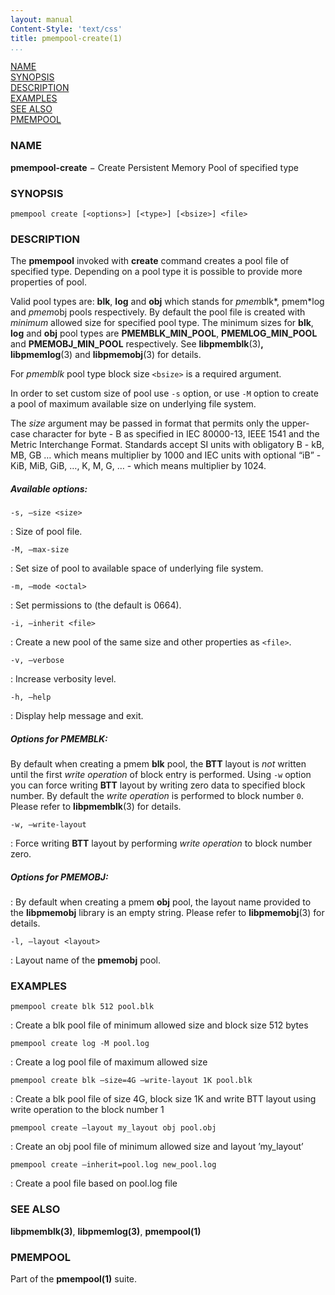 ```yaml
---
layout: manual
Content-Style: 'text/css'
title: pmempool-create(1)
...
```


[NAME](#name)<br />
[SYNOPSIS](#synopsis)<br />
[DESCRIPTION](#description)<br />
[EXAMPLES](#examples)<br />
[SEE ALSO](#see-also)<br />
[PMEMPOOL](#pmempool)<br />


### NAME ###

**pmempool-create** − Create Persistent Memory Pool of specified type

### SYNOPSIS ###

```
pmempool create [<options>] [<type>] [<bsize>] <file>
```

### DESCRIPTION ###

The **pmempool** invoked with **create** command creates a pool file of specified type. Depending on a pool type it is possible to provide more properties of pool.

Valid pool types are: **blk**, **log** and **obj** which stands for *pmem*blk*, pmem*log and *pmem*obj pools respectively. By default the pool file is created with *minimum* allowed size for specified pool type. The minimum sizes for **blk**, **log** and **obj** pool types are **PMEMBLK_MIN_POOL**, **PMEMLOG_MIN_POOL** and **PMEMOBJ_MIN_POOL** respectively. See **libpmemblk**(3)**, libpmemlog**(3) and **libpmemobj**(3) for details.

For *pmemblk* pool type block size `<bsize>` is a required argument.

In order to set custom size of pool use `-s` option, or use `-M` option to create a pool of maximum available size on underlying file system.

The *size* argument may be passed in format that permits only the upper-case character for byte - B as specified in IEC 80000-13, IEEE 1541 and the Metric Interchange Format. Standards accept SI units with obligatory B - kB, MB, GB … which means multiplier by 1000 and IEC units with optional “iB” - KiB, MiB, GiB, …, K, M, G, … - which means multiplier by 1024.

##### Available options: #####

`-s, –size <size>`

: Size of pool file.

`-M, –max-size`

: Set size of pool to available space of underlying file system.

`-m, –mode <octal>`

: Set permissions to <octal> (the default is 0664).

`-i, –inherit <file>`

: Create a new pool of the same size and other properties as `<file>`.

`-v, –verbose`

: Increase verbosity level.

`-h, –help`

: Display help message and exit.


##### Options for PMEMBLK: #####

By default when creating a pmem **blk** pool, the **BTT** layout is *not* written until the first *write operation* of block entry is performed. Using `-w` option you can force writing **BTT** layout by writing zero data to specified block number. By default the *write operation* is performed to block number `0`. Please refer to **libpmemblk**(3) for details.

`-w, –write-layout`

: Force writing **BTT** layout by performing *write operation* to block number zero.

##### Options for PMEMOBJ: #####

: By default when creating a pmem **obj** pool, the layout name provided to the **libpmemobj** library is an empty string. Please refer to **libpmemobj**(3) for details.

`-l, –layout <layout>`

: Layout name of the **pmemobj** pool.


### EXAMPLES ###

`pmempool create blk 512 pool.blk`

: Create a blk pool file of minimum allowed size and block size 512 bytes

`pmempool create log -M pool.log`

: Create a log pool file of maximum allowed size

`pmempool create blk –size=4G –write-layout 1K pool.blk`

: Create a blk pool file of size 4G, block size 1K and write BTT layout using write operation to the block number 1

`pmempool create –layout my_layout obj pool.obj`

: Create an obj pool file of minimum allowed size and layout ’my_layout’

`pmempool create –inherit=pool.log new_pool.log`

: Create a pool file based on pool.log file


### SEE ALSO ###

**libpmemblk(3)**, **libpmemlog(3)**, **pmempool(1)**

### PMEMPOOL ###

Part of the **pmempool(1)** suite.
